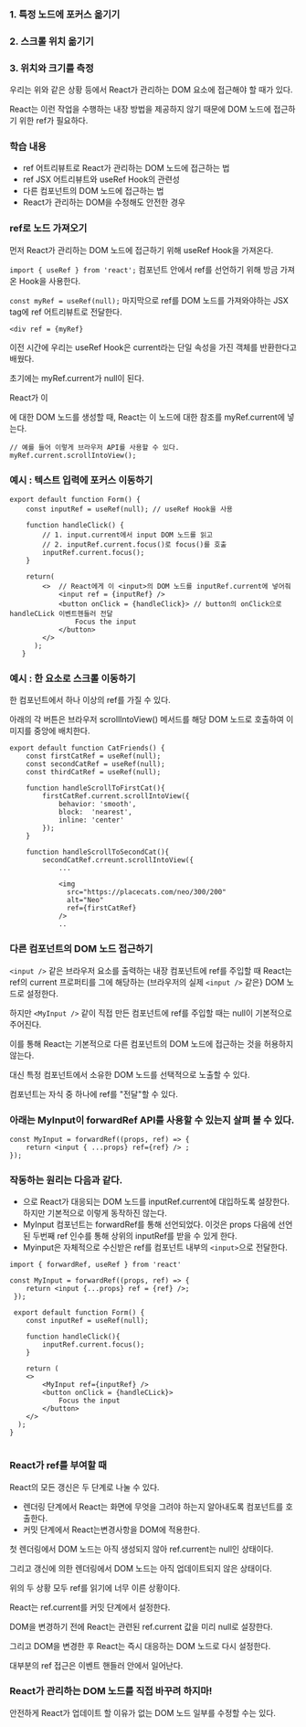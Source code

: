 ### 1. 특정 노드에 포커스 옮기기

### 2. 스크롤 위치 옮기기

### 3. 위치와 크기를 측정

우리는 위와 같은 상황 등에서 React가 관리하는 DOM 요소에 접근해야 할 때가 있다.

React는 이런 작업을 수행하는 내장 방법을 제공하지 않기 때문에 DOM 노드에 접근하기 위한 ref가 필요하다.

### 학습 내용
- ref 어트리뷰트로 React가 관리하는 DOM 노드에 접근하는 법
- ref JSX 어트리뷰트와 useRef Hook의 관련성
- 다른 컴포넌트의 DOM 노드에 접근하는 법
- React가 관리하는 DOM을 수정해도 안전한 경우
### ref로 노드 가져오기
먼저 React가 관리하는 DOM 노드에 접근하기 위해 useRef Hook을 가져온다.

`import { useRef } from 'react';`
컴포넌트 안에서 ref를 선언하기 위해 방금 가져온 Hook을 사용한다.

`const myRef = useRef(null);`
마지막으로 ref를 DOM 노드를 가져와야하는 JSX tag에 ref 어트리뷰트로 전달한다.

`<div ref = {myRef}`
 

이전 시간에 우리는 useRef Hook은 current라는 단일 속성을 가진 객체를 반환한다고 배웠다.

초기에는 myRef.current가 null이 된다.

React가 이 <div>에 대한 DOM 노드를 생성할 때, React는 이 노드에 대한 참조를 myRef.current에 넣는다.

```
// 예를 들어 이렇게 브라우저 API를 사용할 수 있다.
myRef.current.scrollIntoView();
 ```

### 예시 : 텍스트 입력에 포커스 이동하기
```
export default function Form() {
	const inputRef = useRef(null); // useRef Hook을 사용
    
    function handleClick() {
        // 1. input.current에서 input DOM 노드를 읽고
        // 2. inputRef.current.focus()로 focus()를 호출
		inputRef.current.focus(); 
   	}
    
    return(
    	<>  // React에게 이 <input>의 DOM 노드를 inputRef.current에 넣어줘
        	<input ref = {inputRef} />
            <button onClick = {handleClick}> // button의 onClick으로 handleCLick 이벤트헨들러 전달
            	Focus the input
            </button>
        </>
      );
   }
 ```

### 예시 : 한 요소로 스크롤 이동하기
한 컴포넌트에서 하나 이상의 ref를 가질 수 있다.

아래의 각 버튼은 브라우저 scrollIntoView() 메서드를 해당 DOM 노드로 호출하여 이미지를 중앙에 배치한다.
```
export default function CatFriends() {
	const firstCatRef = useRef(null);
    const secondCatRef = useRef(null);
    const thirdCatRef = useRef(null);
    
    function handleScrollToFirstCat(){
    	firstCatRef.current.scrollIntoView({
        	behavior: 'smooth',
            block:	'nearest',
            inline: 'center'
        });
    }
    
    function handleScrollToSecondCat(){
    	secondCatRef.crreunt.scrollIntoView({
        	...
            
            <img
              src="https://placecats.com/neo/300/200"
              alt="Neo"
              ref={firstCatRef}
            />
            ..
 ```

### 다른 컴포넌트의 DOM 노드 접근하기
`<input />` 같은 브라우저 요소를 출력하는 내장 컴포넌트에 ref를 주입할 때 React는 ref의 current 프로퍼티를 그에 해당하는 (브라우저의 실제 `<input />` 같은} DOM 노드로 설정한다.

 

하지만 `<MyInput />` 같이 직접 만든 컴포넌트에 ref를 주입할 때는 null이 기본적으로 주어진다.

 

이를 통해 React는 기본적으로 다른 컴포넌트의 DOM 노드에 접근하는 것을 허용하지 않는다.

대신 특정 컴포넌트에서 소유한 DOM 노드를 선택적으로 노출할 수 있다.

컴포넌트는 자식 중 하나에 ref를 "전달"할 수 있다.

 

### 아래는 MyInput이 forwardRef API를 사용할 수 있는지 살펴 볼 수 있다.
```
const MyInput = forwardRef((props, ref) => {
	return <input { ...props} ref={ref} /> ;
});
```
### 작동하는 원리는 다음과 같다.

- <MyInput ref={inputRef} />으로 React가 대응되는 DOM 노드를 inputRef.current에 대입하도록 설장한다. 하지만 기본적으로 이렇게 동작하진 않는다.
- MyInput 컴포넌트는 forwardRef를 통해 선언되었다. 이것은 props 다음에 선언된 두번째 ref 인수를 통해 상위의 inputRef를 받을 수 있게 한다.
- Myinput은 자체적으로 수신받은 ref를 컴포넌트 내부의 `<input>`으로 전달한다.
```
import { forwardRef, useRef } from 'react'

const MyInput = forwardRef((props, ref) => {
	return <input {...props} ref = {ref} />;
 });
 
 export default function Form() {
 	const inputRef = useRef(null);
    
    function handleClick(){
    	inputRef.current.focus();
    }
    
    return (
    <>
    	<MyInput ref={inputRef} />
        <button onClick = {handleCLick}>
        	Focus the input
        </button>
    </>
  );
}
 
```

### React가  ref를 부여할 때
React의 모든 갱신은 두 단계로 나눌 수 있다.

- 렌더링 단계에서 React는 화면에 무엇을 그려야 하는지 알아내도록 컴포넌트를 호출한다.
- 커밋 단계에서 React는변경사항을 DOM에 적용한다.

첫 렌더링에서 DOM 노드는 아직 생성되지 않아 ref.current는 null인 상태이다.

그리고 갱신에 의한 렌더링에서 DOM 노드는 아직 업데이트되지 않은 상태이다.

위의 두 상황 모두  ref를 읽기에 너무 이른 상황이다.

 

React는 ref.current를 커밋 단계에서 설정한다.

DOM을 변경하기 전에 React는 관련된 ref.current 값을 미리 null로 설장한다.

그리고 DOM을 변경한 후 React는 즉시 대응하는 DOM 노드로 다시 설정한다.

 

대부분의 ref 접근은 이벤트 핸들러 안에서 일어난다.

 

### React가 관리하는 DOM 노드를 직접 바꾸려 하지마!

안전하게 React가 업데이트 할 이유가 없는 DOM 노드 일부를 수정할 수는 있다.